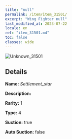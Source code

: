 ```yaml
---
title: "null"
permalink: /item/item_31501/
excerpt: "Wing Fighter null"
last_modified_at: 2023-07-22
locale: en
ref: "item_31501.md"
toc: false
classes: wide
---
```



 ![Unknown_31501](/images/item/Settlement_star_p.png)



## Details

 **Name:** *Settlement_star* 

 **Description:** 

 **Rarity:** 1 

 **Type:** 4 

 **Suction:** true 

 **Auto Suction:** false 


